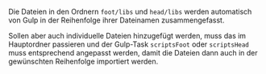 Die Dateien in den Ordnern `foot/libs` und `head/libs` werden automatisch von Gulp in der Reihenfolge ihrer Dateinamen zusammengefasst.

Sollen aber auch individuelle Dateien hinzugefügt werden, muss das im Hauptordner passieren und der Gulp-Task `scriptsFoot` oder `scriptsHead` muss entsprechend angepasst werden, damit die Dateien dann auch in der gewünschten Reihenfolge importiert werden.
